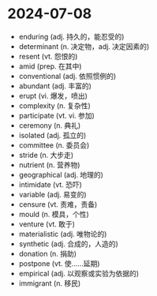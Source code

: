 # 2024-07-08

- enduring (adj. 持久的，能忍受的)
- determinant (n. 决定物，adj. 决定因素的)
- resent (vt. 怨恨的)
- amid (prep. 在其中)
- conventional (adj. 依照惯例的)
- abundant (adj. 丰富的)
- erupt (vi. 爆发，喷出)
- complexity (n. 复杂性)
- participate (vt. vi. 参加)
- ceremony (n. 典礼)
- isolated (adj. 孤立的)
- committee (n. 委员会)
- stride (n. 大步走)
- nutrient (n. 营养物)
- geographical (adj. 地理的)
- intimidate (vt. 恐吓)
- variable (adj. 易变的)
- censure (vt. 责难，责备)
- mould (n. 模具，个性)
- venture (vt. 敢于)
- materialistic (adj. 唯物论的)
- synthetic (adj. 合成的，人造的)
- donation (n. 捐助)
- postpone (vt. 使……延期)
- empirical (adj. 以观察或实验为依据的)
- immigrant (n. 移民)
